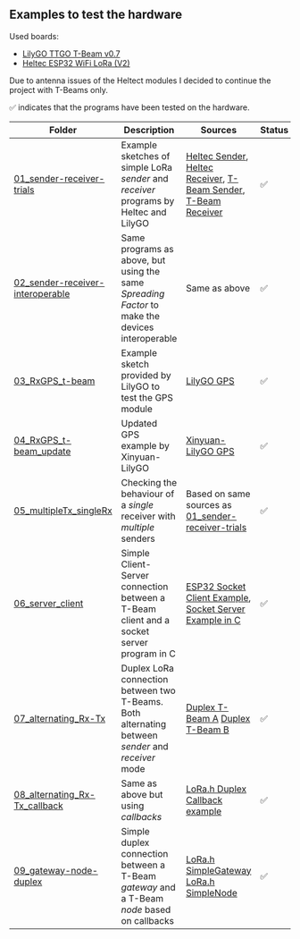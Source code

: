
## Examples to test the hardware

Used boards: 

- [LilyGO TTGO T-Beam v0.7](http://www.lilygo.cn/prod_view.aspx?TypeId=50033&Id=1237&FId=t3:50033:3)
- [Heltec ESP32 WiFi LoRa (V2)](https://heltec.org/project/wifi-lora-32/)

Due to antenna issues of the Heltect modules I decided to continue the project with T-Beams only.

✅   indicates that the programs have been tested on the hardware.


|Folder    |Description |Sources |Status  |
|----------|------------|--------|--------|        
|[01_sender-receiver-trials](01_sender-receiver-trials)|Example sketches of simple LoRa *sender* and *receiver* programs by Heltec and LilyGO|[Heltec Sender](https://github.com/HelTecAutomation/Heltec_ESP32/blob/master/examples/LoRa/LoRaSender/LoRaSender.ino), [Heltec Receiver](https://github.com/HelTecAutomation/Heltec_ESP32/blob/master/examples/LoRa/LoRaReceiver/LoRaReceiver.ino), [T-Beam Sender](https://github.com/LilyGO/TTGO-T-Beam/blob/master/OLED_LoRa_Sender/OLED_LoRa_Sender.ino), [T-Beam Receiver](https://github.com/LilyGO/TTGO-T-Beam/blob/master/OLED_LoRa_Receive/OLED_LoRa_Receive.ino)| ✅ |
|[02_sender-receiver-interoperable](02_sender-receiver-interoperable)|Same programs as above, but using the same *Spreading Factor* to make the devices interoperable | Same as above | ✅ |
|[03_RxGPS_t-beam](03_RxGPS_t-beam)|Example sketch provided by LilyGO to test the GPS module |[LilyGO GPS](https://github.com/LilyGO/TTGO-T-Beam/blob/master/GPS/GPS.ino)| ✅ |
|[04_RxGPS_t-beam_update](04_RxGPS_t-beam_update)|Updated GPS example by Xinyuan-LilyGO|[Xinyuan-LilyGO GPS](https://github.com/Xinyuan-LilyGO/LilyGO-T-Beam/blob/master/examples/GPS/TinyGPS_Example/TinyGPS_Example.ino)| ✅ |
|[05_multipleTx_singleRx](05_multipleTx_singleRx)|Checking the behaviour of a *single* receiver with *multiple* senders| Based on same sources as [01_sender-receiver-trials](01_sender-receiver-trials) | ✅ |
|[06_server_client](06_server_client)|Simple Client-Server connection between a T-Beam client and a socket server program in C| [ESP32 Socket Client Example](https://techtutorialsx.com/2018/05/17/esp32-arduino-sending-data-with-socket-client/), [Socket Server Example in C](https://www.binarytides.com/server-client-example-c-sockets-linux/)| ✅ |
|[07_alternating_Rx-Tx](07_alternating_Rx-Tx)|Duplex LoRa connection between two T-Beams. Both alternating between *sender* and *receiver* mode| [Duplex T-Beam A](https://hutscape.com/tutorials/lora-duplex-a-esp32-t-beam) [Duplex T-Beam B](https://hutscape.com/tutorials/lora-duplex-b-esp32-t-beam)| ✅ |
|[08_alternating_Rx-Tx_callback](08_alternating_Rx-Tx_callback)|Same as above but using *callbacks* |[LoRa.h Duplex Callback example](https://github.com/sandeepmistry/arduino-LoRa/blob/master/examples/LoRaDuplexCallback/LoRaDuplexCallback.ino) | ✅ |
|[09_gateway-node-duplex](09_gateway-node-duplex)|Simple duplex connection between a T-Beam *gateway* and a T-Beam *node* based on callbacks|[LoRa.h SimpleGateway](https://github.com/sandeepmistry/arduino-LoRa/blob/master/examples/LoRaSimpleGateway/LoRaSimpleGateway.ino) [LoRa.h SimpleNode](https://github.com/sandeepmistry/arduino-LoRa/tree/master/examples/LoRaSimpleNode) | ✅ |
